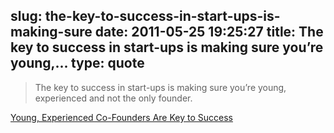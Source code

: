 slug: the-key-to-success-in-start-ups-is-making-sure
date: 2011-05-25 19:25:27
title: The key to success in start-ups is making sure you’re young,...
type: quote
---

> The key to success in start-ups is making sure you’re young, experienced and not the only founder.

[Young, Experienced Co-Founders Are Key to Success](http://gigaom.com/2011/05/23/young-experienced-co-founders-are-key-to-success/?utm_source=feedburner&utm_medium=feed&utm_campaign=Feed%3A+OmMalik+%28GigaOM%3A+Tech%29)

